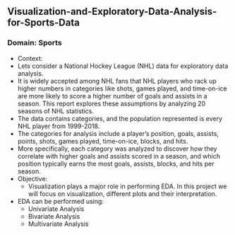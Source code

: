 ## Visualization-and-Exploratory-Data-Analysis-for-Sports-Data
### Domain: Sports
- Context:
 - Lets consider a National Hockey League (NHL) data for exploratory data analysis.
 - It is widely accepted among NHL fans that NHL players who rack up higher numbers in categories like shots, games played, and time-on-ice are more likely to score a higher 
   number of goals and assists in a season. This report explores these assumptions by analyzing 20 seasons of NHL statistics.
 - The data contains categories, and the population represented is every NHL player from 1999-2018.
 - The categories for analysis include a player’s position, goals, assists, points, shots, games played, time-on-ice, blocks, and hits.
 - More specifically, each category was analyzed to discover how they correlate with higher goals and assists scored in a season, and which position typically earns the most goals, assists, blocks, and hits per season.
- Objective:
   - Visualization plays a major role in performing EDA. In this project we will focus on visualization, different plots and their interpretation. 
- EDA can be performed using:
  - Univariate Analysis
  - Bivariate Analysis
  - Multivariate Analysis
